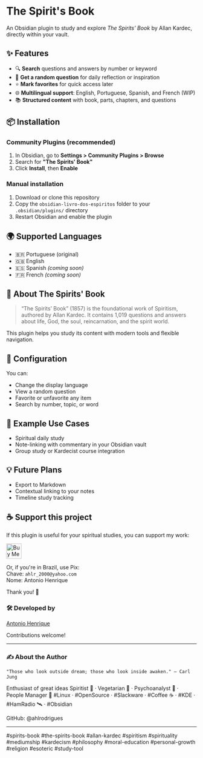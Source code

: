 # The Spirit's Book

An Obsidian plugin to study and explore *The Spirits' Book* by Allan Kardec, directly within your vault.

## ✨ Features

- 🔍 **Search** questions and answers by number or keyword  
- 🔀 **Get a random question** for daily reflection or inspiration  
- ⭐ **Mark favorites** for quick access later  
- 🌐 **Multilingual support**: English, Portuguese, Spanish, and French (WIP)  
- 📚 **Structured content** with book, parts, chapters, and questions  

## 📦 Installation

### Community Plugins (recommended)

1. In Obsidian, go to **Settings > Community Plugins > Browse**
2. Search for **"The Spirits' Book"**
3. Click **Install**, then **Enable**

### Manual installation

1. Download or clone this repository
2. Copy the `obsidian-livro-dos-espiritos` folder to your `.obsidian/plugins/` directory
3. Restart Obsidian and enable the plugin

## 🌍 Supported Languages

- 🇧🇷 Portuguese (original)
- 🇬🇧 English
- 🇪🇸 Spanish *(coming soon)*
- 🇫🇷 French *(coming soon)*

## 🧠 About The Spirits' Book

> “The Spirits’ Book” (1857) is the foundational work of Spiritism, authored by Allan Kardec. It contains 1,019 questions and answers about life, God, the soul, reincarnation, and the spirit world.

This plugin helps you study its content with modern tools and flexible navigation.

## 🔧 Configuration

You can:
- Change the display language
- View a random question
- Favorite or unfavorite any item
- Search by number, topic, or word

## 📘 Example Use Cases

- Spiritual daily study
- Note-linking with commentary in your Obsidian vault
- Group study or Kardecist course integration

## 💡 Future Plans

- Export to Markdown
- Contextual linking to your notes
- Timeline study tracking

## ☕ Support this project

If this plugin is useful for your spiritual studies, you can support my work:

<a href="https://www.buymeacoffee.com/ahlrodrigues" target="_blank">
  <img src="https://cdn.buymeacoffee.com/buttons/v2/default-yellow.png" alt="Buy Me a Coffee" height="40">
</a>

Or, if you're in Brazil, use Pix:  
Chave: `ahlr_2000@yahoo.com`  
Nome: Antonio Henrique

Thank you! 🙏

### 🛠️ Developed by

[Antonio Henrique](c)

Contributions welcome!

---

### ✍️ About the Author

    "Those who look outside dream; those who look inside awaken." — Carl Jung

Enthusiast of great ideas
Spiritist 👻 · Vegetarian 🥬 · Psychoanalyst 🧠 · People Manager 🤝
#Linux · #OpenSource · #Slackware · #Coffee ☕ · #KDE · #HamRadio 🛰️ · #Obsidian

GitHub: @ahlrodrigues

--- 

#spirits-book #the-spirits-book #allan-kardec #spiritism #spirituality #mediumship #kardecism #philosophy #moral-education #personal-growth #religion #esoteric #study-tool
